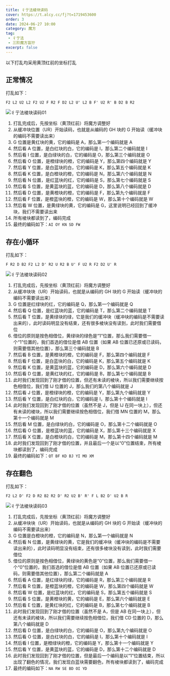 ```yaml
---
title: 彳亍法棱块读码
cover: https://t.alcy.cc/fj?t=1719453600
order: 3
date: 2024-06-27 10:00
category: 魔方
tag: 
 - 彳亍法
 - 三阶魔方盲拧
excerpt: false
---
```


以下打乱均采用黄顶红前的坐标打乱

## 正常情况

打乱如下：

`F2 L2 U2 L2 F2 U2 F R2 F D2 L2 U' L2 B F' U2 R' B D2 B R2` 

![彳亍法棱块读码01](https://zhf-picture.oss-cn-qingdao.aliyuncs.com/3x3x3BLD/彳亍法棱块读码01.jpg)

1. 打乱完成后，先按坐标（黄顶红前）将魔方调整好
2. 从缓冲块位置（UR）开始读码，也就是从编码的 GH 块的 G 开始读（缓冲块的编码不需要读出来）
3. G 位置是黄红块的黄，它的编码是 A，那么第一个编码就是 A
4. 然后看 A 位置，是白红块的白，它的编码是 I，那么第二个编码就是 I
5. 然后看 I 位置，是白绿块的白，它的编码是 O，那么第三个编码就是 O
6. 然后看 O 位置，是橙绿块的橙，它的编码是 Y，那么第四个编码就是 Y
7. 然后看 Y 位置，是白蓝块的白，它的编码是 K，那么第五个编码就是 K
8. 然后看 K 位置，是白橙块的橙，它的编码是 N，那么第六个编码就是 N
9. 然后看 N 位置，是红蓝块的红，它的编码是 S，那么第七个编码就是 S
10. 然后看 S 位置，是黄蓝块的蓝，它的编码是 D，那么第八个编码就是 D
11. 然后看 D 位置，是黄橙块的橙，它的编码是 F，那么第九个编码就是 F
12. 然后看 F 位置，是橙蓝块的橙，它的编码是 W，那么第十个编码就是 W
13. 然后看 W 位置，是黄绿块的黄，它的编码是 G，这里说明已经回到了缓冲块，我们不需要读出来
14. 所有棱块都读到了，编码完成
15. 最终的编码如下：`AI OY KN SD FW`

## 存在小循环

打乱如下：

`F R2 D B2 F2 L2 D' R2 U R2 B U' F U2 R F2 D2 U' R`

![彳亍法棱块读码02](https://zhf-picture.oss-cn-qingdao.aliyuncs.com/3x3x3BLD/彳亍法棱块读码02.jpg)

1. 打乱完成后，先按坐标（黄顶红前）将魔方调整好
2. 从缓冲块块（UR）开始读码，也就是从编码的 GH 块的 G 开始读（缓冲块的编码不需要读出来）
3. G 位置是红绿块的红，它的编码是 Q，那么第一个编码就是 Q
4. 然后看 Q 位置，是红蓝块的蓝，它的编码是 T，那么第二个编码就是 T
5. 然后看 T 位置，是黄绿块的绿，它是我们的缓冲块（缓冲块的编码是不需要读出来的），此时读码明显没有结束，还有很多棱块没有读到，此时我们需要借位
6. 借位的原则是按色相借位，黄绿块的绿色是“1”位置，那么我们需要借一个“1”位置的，我们首选的借位是借 AB 位置（如果 AB 位置已还原或已读码，则需要借其他位置），那么第三个编码就是 B
7. 然后看 B 位置，是黄橙块的橙，它的编码是 F，那么第四个编码就是 F
8. 然后看 F 位置，是白蓝块的白，它的编码是 K，那么第五个编码就是 K
9. 然后看 K 位置，是黄蓝块的蓝，它的编码是 D，那么第六个编码就是 D
10. 然后看 D 位置，是黄红块的红，它的编码是 B，那么第七个编码就是 B
11. 此时我们发现回到了刚才借的位置，但还有未读的棱块，所以我们需要继续按色相借位，我们借 IJ 位置的 J，那么我们的第八个编码就是 J
12. 然后看 J 位置，是橙绿块的橙，它的编码是 Y，那么第九个编码就是 Y
13. 然后看 Y 位置，是白红块的白，它的编码是 I，那么第十个编码就是 I
14. 此时我们发现回到了刚才借的位置（虽然不是 J，但是 IJ 在同一块上），但还有未读的棱块，所以我们需要继续按色相借位，我们借 MN 位置的 M，那么第十一个编码就是 M 
15. 然后看 M 位置，是白绿块的白，它的编码是 O，那么第十二个编码就是 O
16. 然后看 O 位置，是橙蓝块的蓝，它的编码是 X，那么第十三个编码就是 X
17. 然后看 X 位置，是白橙块的白，它的编码是 M，那么第十四个编码就是 M
18. 此时我们发现回到了刚才借的位置，并且最后一个是以“0”位置结束，所有棱块都读到了，编码完成
19. 最终的编码如下：`QT BF KD BJ YI MO XM`

## 存在翻色

打乱如下：

`F2 L2 D' F2 D R2 B2 R2 D' R2 U2 B' R' F L B2 D' U2 B R`

![彳亍法棱块读码03](https://zhf-picture.oss-cn-qingdao.aliyuncs.com/3x3x3BLD/彳亍法棱块读码03.jpg)

1. 打乱完成后，先按坐标（黄顶红前）将魔方调整好
2. 从缓冲块块（UR）开始读码，也就是从编码的 GH 块的 G 开始读（缓冲块的编码不需要读出来）
3. G 位置是白橙块的橙，它的编码是 N，那么第一个编码就是 N
4. 然后看 N 位置，是黄绿块的黄，它是我们的缓冲块（缓冲块的编码是不需要读出来的），此时读码明显没有结束，还有很多棱块没有读到，此时我们需要借位
5. 借位的原则是按色相借位，黄绿块的黄色是“0”位置，那么我们需要借一个“0”位置的，我们首选的借位是借 AB 位置（如果 AB 位置已还原或已读码，则需要借其他位置），那么第二个编码就是 A
6. 然后看 A 位置，是红绿块的绿，它的编码是 R，那么第三个编码就是 R
7. 然后看 R 位置，是橙蓝块的橙，它的编码是 W，那么第四个编码就是 W
8. 然后看 W 位置，是红蓝块的红，它的编码是 S，那么第五个编码就是 S
9. 然后看 S 位置，是黄橙块的黄，它的编码是 E，那么第六个编码就是 E
10. 然后看 E 位置，是黄红块的红，它的编码是 B，那么第七个编码就是 B
11. 此时我们发现回到了刚才借的位置（虽然不是 A，但是 AB 在同一块上），但还有未读的棱块，所以我们需要继续按色相借位，我们借 CD 位置的 D，那么第八个编码就是 D 
12. 然后看 D 位置，是白绿块的白，它的编码是 O，那么第九个编码就是 O
13. 然后看 O 位置，是白红块的白，它的编码是 I，那么第十个编码就是 I
14. 然后看 I 位置，是橙绿块的橙，它的编码是 Y，那么第十一个编码就是 Y
15. 然后看 Y 位置，是黄蓝块的蓝，它的编码是 D，那么第十二个编码就是 D
16. 此时我们发现回到了刚才借的位置，但是最后一个编码是以“1”位置结束，所以出现了翻色的情况，我们发现白蓝块需要翻色，所有棱块都读到了，编码完成
17. 最终的编码如下：`NA RW SE BD OI YD`
